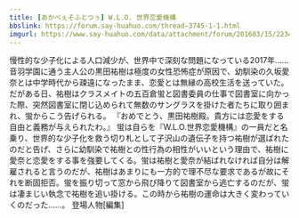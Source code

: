 ```yaml
---
title: [あかべぇそふとつぅ] W.L.O. 世界恋愛機構
bbslink: https://forum.say-huahuo.com/thread-3745-1-1.html
imgurl: https://www.say-huahuo.com/data/attachment/forum/201603/15/223442i8wd29rbkbe2ex29.jpg
---
```


慢性的な少子化による人口減少が、世界中で深刻な問題になっている2017年……音羽学園に通う主人公の黒田祐樹は極度の女性恐怖症が原因で、幼馴染の久坂愛奈とは中学時代から疎遠になったまま、恋愛とは無縁の高校生活を送っていた。だがある日、祐樹はクラスメイトの五百倉蛍と図書委員の仕事で図書室に向かった際、突然図書室に閉じ込められて無数のサングラスを掛けた者たちに取り囲まれ、蛍からこう告げられる。
『おめでとう、黒田祐樹殿。貴方には恋愛をする自由と義務が与えられたわ。』
蛍は自らを『W.L.O.世界恋愛機構』の一員だと名乗り、世界的な少子化を救う切り札として子沢山の遺伝子を持つ祐樹が選ばれたのだと告げ、さらに幼馴染で祐樹との性行為の相性がいいという理由で、祐樹に愛奈と恋愛をする事を強要してくる。蛍は祐樹と愛奈が結ばれなければ自分は解雇されると言うのだが、祐樹はあまりにも一方的で理不尽な要求であるが故にそれを断固拒否。蛍を振り切って窓から飛び降りて図書室から逃亡するのだが、蛍は凄まじい執念で祐樹を追い掛ける。この時から祐樹の運命は大きく変わっていくのだった……。
登場人物[編集]<!--more-->
